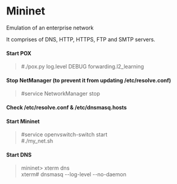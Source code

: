 # Mininet
Emulation of an enterprise network

It comprises of DNS, HTTP, HTTPS, FTP and SMTP servers.

#### Start POX
> #./pox.py log.level DEBUG forwarding.l2_learning

#### Stop NetManager (to prevent it from updating /etc/resolve.conf)
> #service NetworkManager stop

#### Check /etc/resolve.conf & /etc/dnsmasq.hosts

#### Start Mininet
> #service openvswitch-switch start\
> #./my_net.sh

#### Start DNS
> mininet> xterm dns\
> xterm# dnsmasq --log-level --no-daemon
